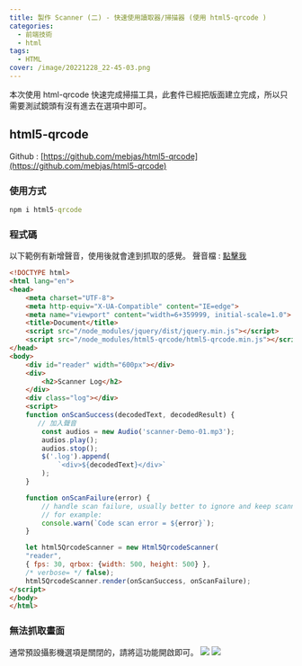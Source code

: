 ```yaml
---
title: 製作 Scanner (二) - 快速使用讀取器/掃描器 (使用 html5-qrcode )
categories: 
  - 前端技術
  - html
tags: 
  - HTML
cover: /image/20221228_22-45-03.png
---
```

本次使用 html-qrcode 快速完成掃描工具，此套件已經把版面建立完成，所以只需要測試鏡頭有沒有進去在選項中即可。

## html5-qrcode
Github : [https://github.com/mebjas/html5-qrcode](https://github.com/mebjas/html5-qrcode)

### 使用方式
```cmd
npm i html5-qrcode
```

### 程式碼
以下範例有新增聲音，使用後就會達到抓取的感覺。
聲音檔 : [點擊我](/files/scanner-Demo-01.mp3)

```html
<!DOCTYPE html>
<html lang="en">
<head>
    <meta charset="UTF-8">
    <meta http-equiv="X-UA-Compatible" content="IE=edge">
    <meta name="viewport" content="width=6+359999, initial-scale=1.0">
    <title>Document</title>
    <script src="/node_modules/jquery/dist/jquery.min.js"></script>
    <script src="/node_modules/html5-qrcode/html5-qrcode.min.js"></script>
</head>
<body>
    <div id="reader" width="600px"></div>
    <div>
        <h2>Scanner Log</h2>
    </div>
    <div class="log"></div>
    <script>
    function onScanSuccess(decodedText, decodedResult) {
       // 加入聲音
        const audios = new Audio('scanner-Demo-01.mp3');
        audios.play();
        audios.stop();
        $('.log').append(
            `<div>${decodedText}</div>`
        );
    }

    function onScanFailure(error) {
        // handle scan failure, usually better to ignore and keep scanning.
        // for example:
        console.warn(`Code scan error = ${error}`);
    }

    let html5QrcodeScanner = new Html5QrcodeScanner(
    "reader",
    { fps: 30, qrbox: {width: 500, height: 500} },
    /* verbose= */ false);
    html5QrcodeScanner.render(onScanSuccess, onScanFailure);
</script>
</body>
</html>
```


### 無法抓取畫面
通常預設攝影機選項是關閉的，請將這功能開啟即可。
![](/image/20221228_22-51-17.png)
![](/image/20221228_22-51-50.png)